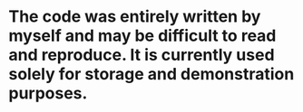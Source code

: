 # The code was entirely written by myself and may be difficult to read and reproduce. It is currently used solely for storage and demonstration purposes.
